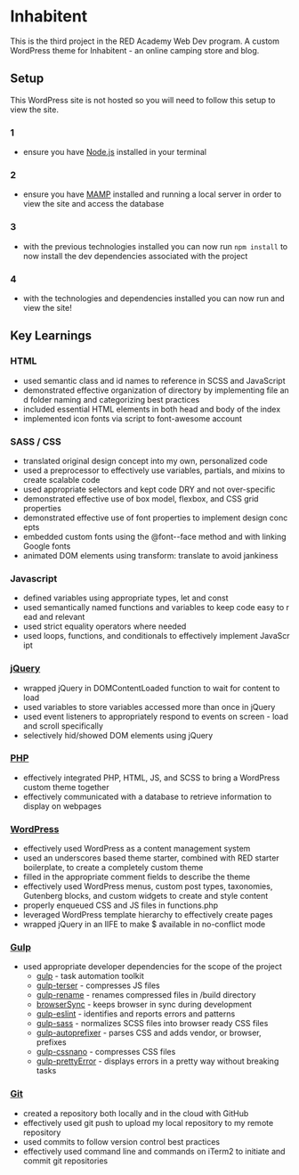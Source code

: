 # Inhabitent

This is the third project in the RED Academy Web Dev program. A custom WordPress theme for Inhabitent - an online camping store and blog.

## Setup

This WordPress site is not hosted so you will need to follow this setup to view the site.

### 1

- ensure you have [Node.js](https://nodejs.org/en/) installed in your terminal

### 2

- ensure you have [MAMP](https://www.mamp.info/en/) installed and running a local server in order to view the site and access the database

### 3

- with the previous technologies installed you can now run `npm install` to now install the dev dependencies associated with the project

### 4

- with the technologies and dependencies installed you can now run and view the site!

## Key Learnings

### HTML

- used semantic class and id names to reference in SCSS and JavaScript
- demonstrated effective organization of directory by implementing file and folder naming and categorizing best practices
- included essential HTML elements in both head and body of the index
- implemented icon fonts via script to font-awesome account

### SASS / CSS 

- translated original design concept into my own, personalized code
- used a preprocessor to effectively use variables, partials, and mixins to create scalable code
- used appropriate selectors and kept code DRY and not over-specific
- demonstrated effective use of box model, flexbox, and CSS grid properties
- demonstrated effective use of font properties to implement design concepts
- embedded custom fonts using the @font--face method and with linking Google fonts
- animated DOM elements using transform: translate to avoid jankiness

### Javascript     

- defined variables using appropriate types, let and const
- used semantically named functions and variables to keep code easy to read and relevant
- used strict equality operators where needed
- used loops, functions, and conditionals to effectively implement JavaScript

### [jQuery](https://jquery.com/)

- wrapped jQuery in DOMContentLoaded function to wait for content to load
- used variables to store variables accessed more than once in jQuery
- used event listeners to appropriately respond to events on screen - load and scroll specifically
- selectively hid/showed DOM elements using jQuery

### [PHP](https://www.php.net/)

- effectively integrated PHP, HTML, JS, and SCSS to bring a WordPress custom theme together
- effectively communicated with a database to retrieve information to display on webpages

### [WordPress](https://wordpress.org/)

- effectively used WordPress as a content management system
- used an underscores based theme starter, combined with RED starter boilerplate, to create a completely custom theme
- filled in the appropriate comment fields to describe the theme
- effectively used WordPress menus, custom post types, taxonomies, Gutenberg blocks, and custom widgets to create and style content
- properly enqueued CSS and JS files in functions.php
- leveraged WordPress template hierarchy to effectively create pages
- wrapped jQuery in an IIFE to make \$ available in no-conflict mode

### [Gulp](https://gulpjs.com/)

- used appropriate developer dependencies for the scope of the project
  - [gulp](https://www.npmjs.com/package/gulp) - task automation toolkit
  - [gulp-terser](https://www.npmjs.com/package/gulp-terser) - compresses JS files
  - [gulp-rename](https://www.npmjs.com/package/gulp-rename) - renames compressed files in /build directory
  - [browserSync](https://www.npmjs.com/package/browser-sync) - keeps browser in sync during development
  - [gulp-eslint](https://www.npmjs.com/package/gulp-eslint) - identifies and reports errors and patterns
  - [gulp-sass](https://www.npmjs.com/package/gulp-sass) - normalizes SCSS files into browser ready CSS files
  - [gulp-autoprefixer](https://www.npmjs.com/package/gulp-autoprefixer) - parses CSS and adds vendor, or browser, prefixes
  - [gulp-cssnano](https://www.npmjs.com/package/gulp-cssnano) - compresses CSS files
  - [gulp-prettyError](https://www.npmjs.com/package/gulp-prettyerror) - displays errors in a pretty way without breaking tasks

### [Git](https://git-scm.com/)

- created a repository both locally and in the cloud with GitHub
- effectively used git push to upload my local repository to my remote repository
- used commits to follow version control best practices
- effectively used command line and commands on iTerm2 to initiate and commit git repositories
